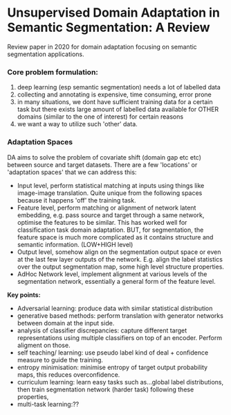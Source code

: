# Unsupervised Domain Adaptation in Semantic Segmentation: A Review

Review paper in 2020 for domain adaptation focusing on semantic segmentation applications. 

### Core problem formulation: 
1. deep learning (esp semantic segmentation) needs a lot of labelled data  
2. collecting and annotating is expensive, time consuming, error prone  
3. in many situations, we dont have sufficient training data for a certain task but there exists large amount of labelled data available for OTHER domains (similar to the one of interest) for certain reasons  
4. we want a way to utilize such 'other' data.

### Adaptation Spaces
DA aims to solve the problem of covariate shift (domain gap etc etc) between source and target datasets. There are a few 'locations' or 'adaptation spaces' that we can address this:
- Input level, perform statistical matching at inputs using things like image-image translation. Quite unique from the following spaces because it happens 'off' the training task.
- Feature level, perform matching or alignment of network latent embedding, e.g. pass source and target through a same network, optimise the features to be similar. This has worked well for classification task domain adaptation. BUT, for segmentation, the feature space is much more complicated as it contains structure and semantic information. (LOW+HIGH level)
- Output level, somehow align on the segmentation output space or even at the last few layer outputs of the network. E.g. align the label statistics over the output segmentation map, some high level structure properties.
- AdHoc Network level, implement alignment at various levels of the segmentation network, essentially a general form of the feature level.

**Key points:**
- Adversarial learning: produce data with similar statistical distribution
- generative based methods: perform translation with generator networks between domain at the input side.
- analysis of classifier discrepancies: capture different target representations using multiple classifiers on top of an encoder. Perform aligment on those.
- self teaching/ learning: use pseudo label kind of deal + confidence measure to guide the training.
- entropy minimisation: minimise entropy of target output probability maps, this reduces overconfidence.
- curriculum learning: learn easy tasks such as...global label distributions, then train segmentation network (harder task) following these properties,
- multi-task learning:??



